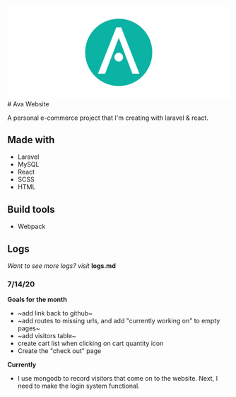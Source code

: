 <img src=https://raw.githubusercontent.com/Jermaine0Forbes/AvaWebsite/master/public/img/logo-mobile.svg />
# Ava Website

A personal e-commerce project that I'm creating with laravel & react.

## Made with
- Laravel
- MySQL
- React
- SCSS
- HTML

## Build tools
- Webpack


## Logs

*Want to see more logs? visit* **logs.md**

### 7/14/20

**Goals for the month**
- ~add link back to github~
- ~add routes to missing urls, and add "currently working on" to empty pages~
- ~add visitors table~
- create cart list when clicking on cart quantity icon
- Create the "check out" page

**Currently**
- I use mongodb to record visitors that come on to the website. Next, I need to
make the login system functional.
